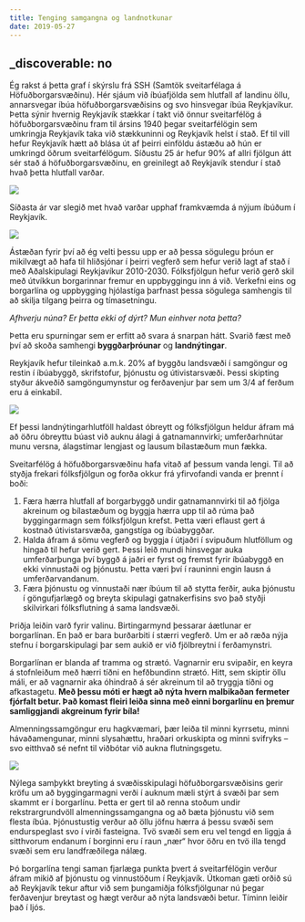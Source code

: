 ```yaml
---
title: Tenging samgangna og landnotkunar
date: 2019-05-27
---
```


## \_discoverable: no

Ég rakst á þetta graf í skýrslu frá SSH (Samtök sveitarfélaga á Höfuðborgarsvæðinu). Hér sjáum við
íbúafjölda sem hlutfall af landinu öllu, annarsvegar íbúa höfuðborgarsvæðisins og svo hinsvegar íbúa
Reykjavíkur. Þetta sýnir hvernig Reykjavík stækkar í takt við önnur sveitarfélög á
höfuðborgarsvæðinu fram til ársins 1940 þegar sveitarfélögin sem umkringja Reykjavík taka við
stækkuninni og Reykjavík helst í stað. Ef til vill hefur Reykjavík hætt að blása út af þeirri
einföldu ástæðu að hún er umkringd öðrum sveitarfélögum. Síðustu 25 ár hefur 90% af allri fjölgun
átt sér stað á höfuðborgarsvæðinu, en greinilegt að Reykjavík stendur í stað hvað þetta hlutfall
varðar.

![](/blog/population.jpg)

Síðasta ár var slegið met hvað varðar upphaf framkvæmda á nýjum íbúðum í Reykjavík.

![](/blog/apartments.png)

Ástæðan fyrir því að ég velti þessu upp er að þessa sögulegu þróun er mikilvægt að hafa til
hliðsjónar í þeirri vegferð sem hefur verið lagt af stað í með Aðalskipulagi Reykjavíkur 2010-2030.
Fólksfjölgun hefur verið gerð skil með útvíkkun borgarinnar fremur en uppbyggingu inn á við.
Verkefni eins og borgarlína og uppbygging hjólastíga þarfnast þessa sögulega samhengis til að skilja
tilgang þeirra og tímasetningu.

_Afhverju núna? Er þetta ekki of dýrt? Mun einhver nota þetta?_

Þetta eru spurningar sem er erfitt að svara á snarpan hátt. Svarið fæst með því að skoða samhengi
**byggðarþróunar** og **landnýtingar**.

Reykjavík hefur tileinkað a.m.k. 20% af byggðu landsvæði í samgöngur og restin í íbúabyggð,
skrifstofur, þjónustu og útivistarsvæði. Þessi skipting styður ákveðið samgöngumynstur og
ferðavenjur þar sem um 3/4 af ferðum eru á einkabíl.

![](/blog/land-use.png)

Ef þessi landnýtingarhlutföll haldast óbreytt og fólksfjölgun heldur áfram má að öðru óbreyttu búast
við auknu álagi á gatnamannvirki; umferðarhnútar munu versna, álagstímar lengjast og lausum
bílastæðum mun fækka.

Sveitarfélög á höfuðborgarsvæðinu hafa vitað af þessum vanda lengi. Til að styðja frekari
fólksfjölgun og forða okkur frá yfirvofandi vanda er þrennt í boði:

1. Færa hærra hlutfall af borgarbyggð undir gatnamannvirki til að fjölga akreinum og bílastæðum og
   byggja hærra upp til að rúma það byggingarmagn sem fólksfjölgun krefst. Þetta væri eflaust gert á
   kostnað útivistarsvæða, gangstíga og íbúabyggðar.
2. Halda áfram á sömu vegferð og byggja í útjaðri í svipuðum hlutföllum og hingað til hefur verið
   gert. Þessi leið mundi hinsvegar auka umferðarþunga því byggð á jaðri er fyrst og fremst fyrir
   íbúabyggð en ekki vinnustaði og þjónustu. Þetta væri því í rauninni engin lausn á
   umferðarvandanum.
3. Færa þjónustu og vinnustaði nær íbúum til að stytta ferðir, auka þjónustu í göngufjarlægð og
   breyta skipulagi gatnakerfisins svo það styðji skilvirkari fólksflutning á sama landsvæði.

Þriðja leiðin varð fyrir valinu. Birtingarmynd þessarar áætlunar er borgarlínan. En það er bara
burðarbiti í stærri vegferð. Um er að ræða nýja stefnu í borgarskipulagi þar sem aukið er við
fjölbreytni í ferðamynstri.

Borgarlínan er blanda af tramma og strætó. Vagnarnir eru svipaðir, en keyra á stofnleiðum með hærri
tíðni en hefðbundinn strætó. Hitt, sem skiptir öllu máli, er að vagnarnir aka óhindrað á sér
akreinum til að tryggja tíðni og afkastagetu. **Með þessu móti er hægt að nýta hvern malbikaðan
fermeter fjórfalt betur. Það komast fleiri leiða sinna með einni borgarlínu en þremur samliggjandi
akgreinum fyrir bíla!**

Almenningssamgöngur eru hagkvæmari, þær leiða til minni kyrrsetu, minni hávaðamengunar, minni
slysahættu, hraðari orkuskipta og minni svifryks – svo eitthvað sé nefnt til viðbótar við aukna
flutningsgetu.

![](/blog/street-mode-efficiency.png)

Nýlega samþykkt breyting á svæðisskipulagi höfuðborgarsvæðisins gerir kröfu um að byggingarmagni
verði í auknum mæli stýrt á svæði þar sem skammt er í borgarlínu. Þetta er gert til að renna stoðum
undir rekstrargrundvöll almenningssamgangna og að bæta þjónustu við sem flesta íbúa. Þjónustustig
verður að öllu jöfnu hærra á þessu svæði sem endurspeglast svo í virði fasteigna. Tvö svæði sem eru
vel tengd en liggja á sitthvorum endanum í borginni eru í raun „nær“ hvor öðru en tvö illa tengd
svæði sem eru landfræðilega nálæg.

Þó borgarlína tengi saman fjarlæga punkta þvert á sveitarfélögin verður áfram mikið af þjónustu og
vinnustöðum í Reykjavík. Útkoman gæti orðið sú að Reykjavík tekur aftur við sem þungamiðja
fólksfjölgunar nú þegar ferðavenjur breytast og hægt verður að nýta landsvæði betur. Tíminn leiðir
það í ljós.
